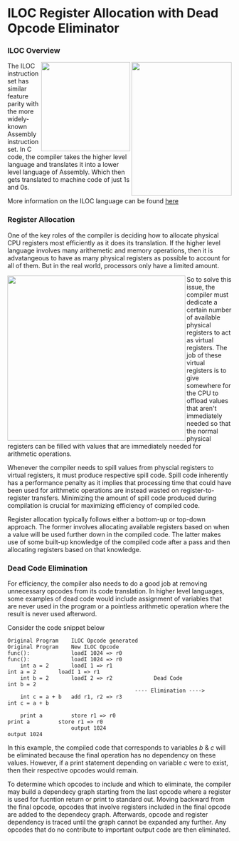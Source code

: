 # ILOC Register Allocation with Dead Opcode Eliminator

### ILOC Overview

<p>
    <img src="https://user-images.githubusercontent.com/50348516/168185749-ecebaeff-91d7-49e1-bee0-6a346d77fa7e.png" align="right" height="300" width="225"/> <img src="https://user-images.githubusercontent.com/50348516/168185683-10860c41-ec1d-4dad-bf65-5ac4db4c4907.png" align="right" height="200" width="200"/>  </p>
    
The ILOC instruction set has similar feature parity with the more widely-known Assembly instruction set.
In C code, the compiler takes the higher level language and translates it into a lower level language of Assembly. Which then gets translated to machine code of just 1s and 0s.

More information on the ILOC language can be found [here](https://www.clear.rice.edu/comp512/Labs/SimDoc2015.pdf)

### Register Allocation

One of the key roles of the compiler is deciding how to allocate physical CPU registers most efficiently as it does its translation. If the higher level language involves many arithemetic and memory operations, then it is advatangeous to have as many physical registers as possible to account for all of them. But in the real world, processors only have a limited amount.

<img src="https://user-images.githubusercontent.com/50348516/168216766-ffffbaf8-989e-4edc-82d5-fbc3166da61c.png" align="left" height="370" width="400" /> 

So to solve this issue, the compiler must dedicate a certain number of available physical registers to act as virtual registers. The job of these virtual registers is to give somewhere for the CPU to offload values that aren't immediately needed so that the normal physical registers can be filled with values that are immediately needed for arithmetic operations.

Whenever the compiler needs to spill values from physcial registers to virtual registers, it must produce respective spill code. Spill code inherently has a performance penalty as it implies that processing time that could have been used for arithmetic operations are instead wasted on register-to-register transfers. Minimizing the amount of spill code produced during compilation is crucial for maximizing efficiency of compiled code.

Register allocation typically follows either a bottom-up or top-down approach. The former involves allocating available registers based on when a value will be used further down in the compiled code. The latter makes use of some built-up knowledge of the compiled code after a pass and then allocating registers based on that knowledge.

### Dead Code Elimination

For efficiency, the compiler also needs to do a good job at removing unnecessary opcodes from its code translation. In higher level languages, some examples of dead code would include assignment of variables that are never used in the program or a pointless arithmetic operation where the result is never used afterword.

Consider the code snippet below

```
Original Program    ILOC Opcode generated                       Original Program    New ILOC Opcode
func():             loadI 1024 => r0                            func():             loadI 1024 => r0
    int a = 2       loadI 1 => r1                                   int a = 2       loadI 1 => r1    
    int b = 2       loadI 2 => r2             Dead Code             int b = 2 
                                        ---- Elimination ---->
    int c = a + b   add r1, r2 => r3                                int c = a + b
    
    print a         store r1 => r0                                  print a         store r1 => r0
                    output 1024                                                     output 1024
```

In this example, the compiled code that corresponds to variables *b* & *c* will be eliminated because the final operation has no dependency on these values. However, if a print statement depending on variable *c* were to exist, then their respective opcodes would remain.

To determine which opcodes to include and which to eliminate, the compiler may build a dependecy graph starting from the last opcode where a register is used for fucntion return or print to standard out. Moving backward from the final opcode, opcodes that involve registers included in the final opcode are added to the dependecy graph. Afterwards, opcode and register dependency is traced until the graph cannot be expanded any further. Any opcodes that do no contribute to important output code are then eliminated.
